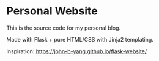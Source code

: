 # Personal Website

This is the source code for my personal blog.

Made with Flask + pure HTML/CSS with Jinja2 templating. 

Inspiration:
https://john-b-yang.github.io/flask-website/